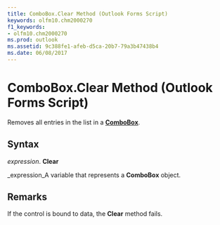 ```yaml
---
title: ComboBox.Clear Method (Outlook Forms Script)
keywords: olfm10.chm2000270
f1_keywords:
- olfm10.chm2000270
ms.prod: outlook
ms.assetid: 9c388fe1-afeb-d5ca-20b7-79a3b47438b4
ms.date: 06/08/2017
---
```



# ComboBox.Clear Method (Outlook Forms Script)

Removes all entries in the list in a  **[ComboBox](Outlook.combobox.md)**.


## Syntax

 _expression_. **Clear**

 _expression_A variable that represents a  **ComboBox** object.


## Remarks

If the control is bound to data, the  **Clear** method fails.


